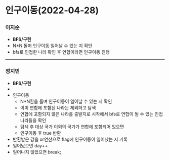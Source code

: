 # 인구이동(2022-04-28)
### 이지순
* **BFS/구현**
* N*N 돌며 인구이동 일어날 수 있는 지 확인
* bfs로 인접한 나라 확인 후 연합이라면 인구이동 진행

---
### 정지민
* **BFS/구현**
* 
* 인구이동
  * N*N칸을 돌며 인구이동이 일어날 수 있는 지 확인
  * 이미 연합에 포함된 나라는 제외하고 탐색
  * 연합에 포함되지 않은 나라를 출발지로 시작해서 bfs로 연합이 될 수 있는 인접 나라들을 확인
  * 탐색 후 대상 국가 이외의 국가가 연합에 포함되어 있으면
  * 인구이동 후 true 반환
* 반환받은 값을 or연산으로 flag에 인구이동이 일어났는 지 기록
* 일어났으면 day++
* 일어나지 않았으면 break;

